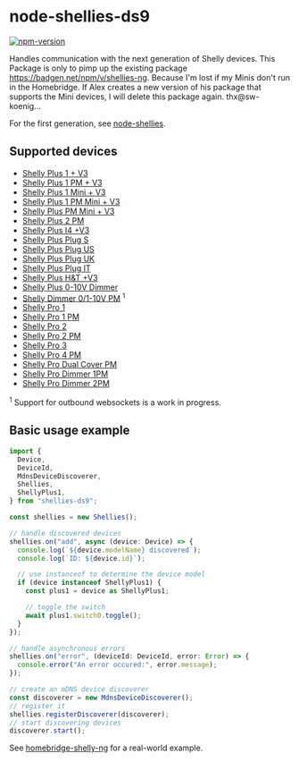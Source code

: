 # node-shellies-ds9

[![npm-version](https://badgen.net/npm/v/shellies-ds9)](https://www.npmjs.com/package/shellies-ds9)

Handles communication with the next generation of Shelly devices. This Package is only to pimp up the existing package https://badgen.net/npm/v/shellies-ng. Because I'm lost if my Minis don't run in the Homebridge.
If Alex creates a new version of his package that supports the Mini devices, I will delete this package again. thx@sw-koenig...

For the first generation, see [node-shellies](https://github.com/alexryd/node-shellies).

## Supported devices

- [Shelly Plus 1 + V3](https://shelly-api-docs.shelly.cloud/gen2/Devices/Gen2/ShellyPlus1)
- [Shelly Plus 1 PM + V3](https://shelly-api-docs.shelly.cloud/gen2/Devices/Gen2/ShellyPlus1PM)
- [Shelly Plus 1 Mini + V3](https://shelly-api-docs.shelly.cloud/gen2/Devices/Gen2/ShellyPlus1)
- [Shelly Plus 1 PM Mini + V3](https://shelly-api-docs.shelly.cloud/gen2/Devices/Gen2/ShellyPlus1PM)
- [Shelly Plus PM Mini + V3](https://shelly-api-docs.shelly.cloud/gen2/Devices/Gen2/ShellyPlusPMMini)
- [Shelly Plus 2 PM](https://shelly-api-docs.shelly.cloud/gen2/Devices/Gen2/ShellyPlus2PM)
- [Shelly Plus I4 +V3](https://shelly-api-docs.shelly.cloud/gen2/Devices/Gen2/ShellyPlusI4)
- [Shelly Plus Plug S](https://kb.shelly.cloud/knowledge-base/shelly-plus-plug-s-1)
- [Shelly Plus Plug US](https://shelly-api-docs.shelly.cloud/gen2/Devices/Gen2/ShellyPlugUS)
- [Shelly Plus Plug UK](https://shelly-api-docs.shelly.cloud/gen2/Devices/Gen2/ShellyPlusPlugUK)
- [Shelly Plus Plug IT](https://shelly-api-docs.shelly.cloud/gen2/Devices/Gen2/ShellyPlusPlugIT)
- [Shelly Plus H&T +V3](https://shelly-api-docs.shelly.cloud/gen2/Devices/Gen2/ShellyPlusHT)
- [Shelly Plus 0-10V Dimmer](https://shelly-api-docs.shelly.cloud/gen2/Devices/Gen2/ShellyPlus10V)
- [Shelly Dimmer 0/1-10V PM](https://shelly-api-docs.shelly.cloud/gen2/Devices/Gen3/ShellyDimmer0110VPMG3) <sup>1</sup>
- [Shelly Pro 1](https://shelly-api-docs.shelly.cloud/gen2/Devices/Gen2/ShellyPro1)
- [Shelly Pro 1 PM](https://shelly-api-docs.shelly.cloud/gen2/Devices/Gen2/ShellyPro1PM)
- [Shelly Pro 2](https://shelly-api-docs.shelly.cloud/gen2/Devices/Gen2/ShellyPro2)
- [Shelly Pro 2 PM](https://shelly-api-docs.shelly.cloud/gen2/Devices/Gen2/ShellyPro2PM)
- [Shelly Pro 3](https://shelly-api-docs.shelly.cloud/gen2/Devices/Gen2/ShellyPro3)
- [Shelly Pro 4 PM](https://shelly-api-docs.shelly.cloud/gen2/Devices/Gen2/ShellyPro4PM)
- [Shelly Pro Dual Cover PM](https://shelly-api-docs.shelly.cloud/gen2/Devices/Gen2/ShellyProDualCoverPM)
- [Shelly Pro Dimmer 1PM](https://shelly-api-docs.shelly.cloud/gen2/Devices/Gen2/ShellyProDimmer1PM)
- [Shelly Pro Dimmer 2PM](https://shelly-api-docs.shelly.cloud/gen2/Devices/Gen2/ShellyProDimmer2PM)

<sup>1</sup> Support for outbound websockets is a work in progress.

## Basic usage example

```typescript
import {
  Device,
  DeviceId,
  MdnsDeviceDiscoverer,
  Shellies,
  ShellyPlus1,
} from "shellies-ds9";

const shellies = new Shellies();

// handle discovered devices
shellies.on("add", async (device: Device) => {
  console.log(`${device.modelName} discovered`);
  console.log(`ID: ${device.id}`);

  // use instanceof to determine the device model
  if (device instanceof ShellyPlus1) {
    const plus1 = device as ShellyPlus1;

    // toggle the switch
    await plus1.switch0.toggle();
  }
});

// handle asynchronous errors
shellies.on("error", (deviceId: DeviceId, error: Error) => {
  console.error("An error occured:", error.message);
});

// create an mDNS device discoverer
const discoverer = new MdnsDeviceDiscoverer();
// register it
shellies.registerDiscoverer(discoverer);
// start discovering devices
discoverer.start();
```

See [homebridge-shelly-ng]() for a real-world example.
